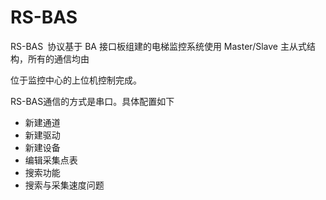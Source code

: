 # RS-BAS

RS-BAS 协议基于 BA 接口板组建的电梯监控系统使用 Master/Slave 主从式结构，所有的通信均由 

位于监控中心的上位机控制完成。

RS-BAS通信的方式是串口。具体配置如下

- 新建通道
- 新建驱动
- 新建设备
- 编辑采集点表
- 搜索功能
- 搜索与采集速度问题

